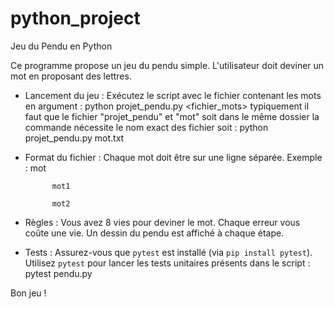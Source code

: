 # python_project
Jeu du Pendu en Python

Ce programme propose un jeu du pendu simple. L'utilisateur doit deviner un mot en proposant des lettres.

- Lancement du jeu :
  Exécutez le script avec le fichier contenant les mots en argument :
  python projet_pendu.py <fichier_mots>
  typiquement il faut que le fichier "projet_pendu" et "mot" soit dans le même dossier
  la commande nécessite le nom exact des fichier soit : python projet_pendu.py mot.txt

- Format du fichier :
  Chaque mot doit être sur une ligne séparée.
  Exemple : mot
  
            mot1
  
            mot2

- Règles :
  Vous avez 8 vies pour deviner le mot. Chaque erreur vous coûte une vie.
  Un dessin du pendu est affiché à chaque étape.

- Tests :
  Assurez-vous que `pytest` est installé (via `pip install pytest`).
  Utilisez `pytest` pour lancer les tests unitaires présents dans le script :
  pytest pendu.py

Bon jeu !
